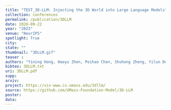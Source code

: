 ```yaml
---
title: "TEST_3D-LLM: Injecting the 3D World into Large Language Models"
collection: conferences
permalink: /publication/3DLLM
date: 2028-09-22
year: "2023"
venue: "NeurIPS"
spotlight: True
city: 
state: ""
thumbnail: "3DLLM.gif"
teaser : 
authors: "Yining Hong, Haoyu Zhen, Peihao Chen, Shuhong Zheng, Yilun Du, Zhenfang Chen, Chuang Gan"
bibtex: 3DLLM.txt
uri: 3DLLM.pdf
supp:
arxiv: 
project: https://vis-www.cs.umass.edu/3dllm/
source: https://github.com/UMass-Foundation-Model/3D-LLM
poster: 
data:
---
```

